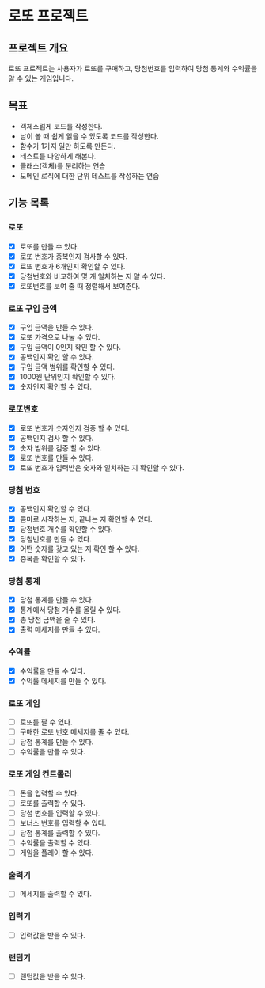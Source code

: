 # 로또 프로젝트

## 프로젝트 개요
로또 프로젝트는 사용자가 로또를 구매하고, 당첨번호를 입력하여 당첨 통계와 수익률을 알 수 있는 게임입니다.

## 목표
* 객체스럽게 코드를 작성한다.
* 남이 볼 때 쉽게 읽을 수 있도록 코드를 작성한다.
* 함수가 1가지 일만 하도록 만든다.
* 테스트를 다양하게 해본다.
* 클래스(객체)를 분리하는 연습
* 도메인 로직에 대한 단위 테스트를 작성하는 연습

## 기능 목록

### 로또
- [x] 로또를 만들 수 있다.
- [x] 로또 번호가 중복인지 검사할 수 있다.
- [x] 로또 번호가 6개인지 확인할 수 있다.
- [x] 당첨번호와 비교하여 몇 개 일치하는 지 알 수 있다.
- [x] 로또번호를 보여 줄 때 정렬해서 보여준다.

### 로또 구입 금액
- [x] 구입 금액을 만들 수 있다.
- [x] 로또 가격으로 나눌 수 있다.
- [x] 구입 금액이 0인지 확인 할 수 있다.
- [x] 공백인지 확인 할 수 있다.
- [x] 구입 금액 범위를 확인할 수 있다.
- [x] 1000원 단위인지 확인할 수 있다.
- [x] 숫자인지 확인할 수 있다.

### 로또번호
- [x] 로또 번호가 숫자인지 검증 할 수 있다.
- [x] 공백인지 검사 할 수 있다.
- [x] 숫자 범위를 검증 할 수 있다.
- [x] 로또 번호를 만들 수 있다.
- [x] 로또 번호가 입력받은 숫자와 일치하는 지 확인할 수 있다.

### 당첨 번호
- [x] 공백인지 확인할 수 있다.
- [x] 콤마로 시작하는 지, 끝나는 지 확인할 수 있다.
- [x] 당첨번호 개수를 확인할 수 있다.
- [x] 당첨번호를 만들 수 있다.
- [x] 어떤 숫자를 갖고 있는 지 확인 할 수 있다.
- [x] 중복을 확인할 수 있다.

### 당첨 통계
- [x] 당첨 통계를 만들 수 있다.
- [x] 통계에서 당첨 개수를 올릴 수 있다.
- [x] 총 당첨 금액을 줄 수 있다.
- [x] 출력 메세지를 만들 수 있다.

### 수익률
- [x] 수익률을 만들 수 있다.
- [x] 수익률 메세지를 만들 수 있다.

### 로또 게임
- [ ] 로또를 팔 수 있다.
- [ ] 구매한 로또 번호 메세지를 줄 수 있다.
- [ ] 당첨 통계를 만들 수 있다.
- [ ] 수익률을 만들 수 있다.

### 로또 게임 컨트롤러
- [ ] 돈을 입력할 수 있다.
- [ ] 로또를 출력할 수 있다.
- [ ] 당첨 번호를 입력할 수 있다.
- [ ] 보너스 번호를 입력할 수 있다.
- [ ] 당첨 통계를 출력할 수 있다.
- [ ] 수익률을 출력할 수 있다.
- [ ] 게임을 플레이 할 수 있다.

### 출력기
- [ ] 메세지를 출력할 수 있다.

### 입력기
- [ ] 입력값을 받을 수 있다.

### 랜덤기
- [ ] 랜덤값을 받을 수 있다.
